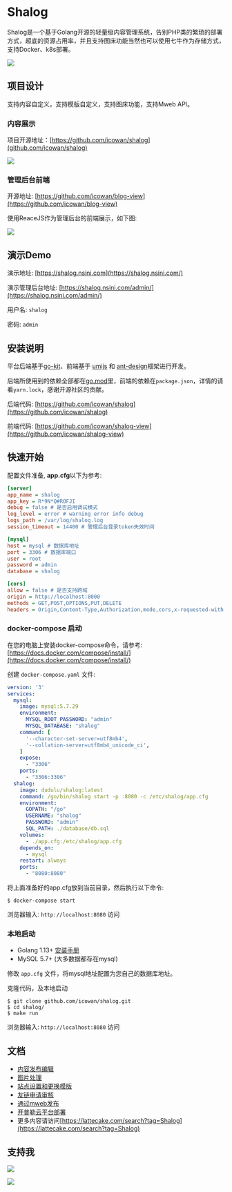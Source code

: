 # Shalog

Shalog是一个基于Golang开源的轻量级内容管理系统，告别PHP类的繁琐的部署方式，超底的资源占用率，并且支持图床功能当然也可以使用七牛作为存储方式，支持Docker、k8s部署。

![](http://source.qiniu.cnd.nsini.com/images/2020/03/b9/d7/37/20200318-de49e256577173333dd85ec0d7fb9dda.jpg?imageView2/2/w/1280/interlace/0/q/70)

## 项目设计

支持内容自定义，支持模版自定义，支持图床功能，支持Mweb API。

### 内容展示

项目开源地址：[https://github.com/icowan/shalog](github.com/icowan/shalog)

![](http://source.qiniu.cnd.nsini.com/images/2020/03/f5/a8/fb/20200311-4d17f4b35d2fb28cf53ca480a88f57d5.jpg?imageView2/2/w/1280/interlace/0/q/70)

### 管理后台前端

开源地址: [https://github.com/icowan/blog-view](https://github.com/icowan/blog-view)

使用ReaceJS作为管理后台的前端展示，如下图:

![](http://source.qiniu.cnd.nsini.com/images/2020/03/d9/00/ad/20200311-ea32f012517ad52fa9aa953500bd9cf0.jpg?imageView2/2/w/1280/interlace/0/q/70)


## 演示Demo

演示地址: [https://shalog.nsini.com](https://shalog.nsini.com/)

演示管理后台地址: [https://shalog.nsini.com/admin/](https://shalog.nsini.com/admin/)

用户名: `shalog`

密码: `admin`

## 安装说明

平台后端基于[go-kit](https://github.com/go-kit/kit)、前端基于 [umijs](https://umijs.org/) 和 [ant-design](https://github.com/ant-design/ant-design)框架进行开发。

后端所使用到的依赖全部都在[go.mod](go.mod)里，前端的依赖在`package.json`，详情的请看`yarn.lock`，感谢开源社区的贡献。

后端代码: [https://github.com/icowan/shalog](https://github.com/icowan/shalog)

前端代码: [https://github.com/icowan/shalog-view](https://github.com/icowan/shalog-view)

## 快速开始

配置文件准备, **app.cfg**以下为参考:

```ini
[server]
app_name = shalog
app_key = R*9N*Q#ROFJI
debug = false # 是否启用调试模式
log_level = error # warning error info debug
logs_path = /var/log/shalog.log
session_timeout = 14400 # 管理后台登录token失效时间

[mysql]
host = mysql # 数据库地址
port = 3306 # 数据库端口
user = root
password = admin
database = shalog

[cors]
allow = false # 是否支持跨域
origin = http://localhost:8000
methods = GET,POST,OPTIONS,PUT,DELETE
headers = Origin,Content-Type,Authorization,mode,cors,x-requested-with,Access-Control-Allow-Origin,Access-Control-Allow-Credentials
```

### docker-compose 启动

在您的电脑上安装docker-compose命令，请参考: [https://docs.docker.com/compose/install/](https://docs.docker.com/compose/install/)

创建 `docker-compose.yaml` 文件:

```yaml
version: '3'
services:
  mysql:
    image: mysql:5.7.29
    environment:
      MYSQL_ROOT_PASSWORD: "admin"
      MYSQL_DATABASE: "shalog"
    command: [
      '--character-set-server=utf8mb4',
      '--collation-server=utf8mb4_unicode_ci',
    ]
    expose:
      - "3306"
    ports:
      - "3306:3306"
  shalog:
    image: dudulu/shalog:latest
    command: /go/bin/shalog start -p :8080 -c /etc/shalog/app.cfg
    environment:
      GOPATH: "/go"
      USERNAME: "shalog"
      PASSWORD: "admin"
      SQL_PATH: ./database/db.sql
    volumes:
      - ./app.cfg:/etc/shalog/app.cfg
    depends_on:
      - mysql
    restart: always
    ports:
      - "8080:8080"
```

将上面准备好的app.cfg放到当前目录，然后执行以下命令:

```
$ docker-compose start
```

浏览器输入: `http://localhost:8080` 访问

### 本地启动

- Golang 1.13+ [安装手册](https://golang.org/dl/)
- MySQL 5.7+ (大多数据都存在mysql)


修改 `app.cfg` 文件，将mysql地址配置为您自己的数据库地址。

克隆代码，及本地启动

```
$ git clone github.com/icowan/shalog.git
$ cd shalog/
$ make run
```

浏览器输入: `http://localhost:8080` 访问

## 文档

- [内容发布编辑](https://www.lattecake.com/post/20135)
- [图片处理](https://lattecake.com/post/20132)
- [站点设置和更换模版](https://www.lattecake.com/post/20136)
- [友链申请审核](https://lattecake.com/post/20131)
- [通过mweb发布](https://lattecake.com/post/20134)
- [开普勒云平台部署](https://lattecake.com/post/20133)
- 更多内容请访问[https://lattecake.com/search?tag=Shalog](https://lattecake.com/search?tag=Shalog)

## 支持我

![](http://source.qiniu.cnd.nsini.com//static/pay/wechat-pay.JPG?imageView2/2/w/360/interlace/0/q/70)

![](http://source.qiniu.cnd.nsini.com//static/pay/alipay.JPG?imageView2/2/w/360/interlace/0/q/70)